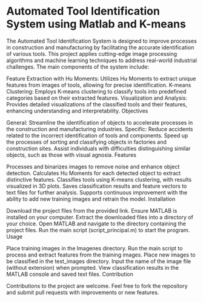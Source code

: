 # Automated Tool Identification System using Matlab and K-means
The Automated Tool Identification System is designed to improve processes in construction and manufacturing by facilitating the accurate identification of various tools. This project applies cutting-edge image processing algorithms and machine learning techniques to address real-world industrial challenges. The main components of the system include:

Feature Extraction with Hu Moments: Utilizes Hu Moments to extract unique features from images of tools, allowing for precise identification.
K-means Clustering: Employs K-means clustering to classify tools into predefined categories based on their extracted features.
Visualization and Analysis: Provides detailed visualizations of the classified tools and their features, enhancing understanding and interpretability.
Objectives

General: Streamline the identification of objects to accelerate processes in the construction and manufacturing industries.
Specific:
Reduce accidents related to the incorrect identification of tools and components.
Speed up the processes of sorting and classifying objects in factories and construction sites.
Assist individuals with difficulties distinguishing similar objects, such as those with visual agnosia.
Features

Processes and binarizes images to remove noise and enhance object detection.
Calculates Hu Moments for each detected object to extract distinctive features.
Classifies tools using K-means clustering, with results visualized in 3D plots.
Saves classification results and feature vectors to text files for further analysis.
Supports continuous improvement with the ability to add new training images and retrain the model.
Installation

Download the project files from the provided link.
Ensure MATLAB is installed on your computer.
Extract the downloaded files into a directory of your choice.
Open MATLAB and navigate to the directory containing the project files.
Run the main script (script_principal.m) to start the program.
Usage

Place training images in the Imagenes directory.
Run the main script to process and extract features from the training images.
Place new images to be classified in the test_images directory.
Input the name of the image file (without extension) when prompted.
View classification results in the MATLAB console and saved text files.
Contribution

Contributions to the project are welcome. Feel free to fork the repository and submit pull requests with improvements or new features.
